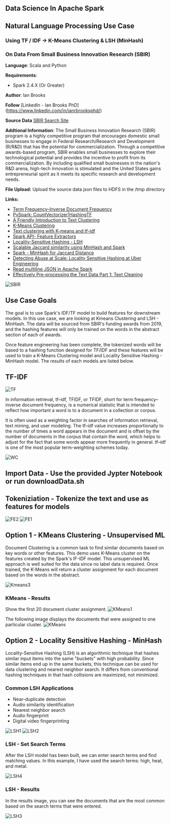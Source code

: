## Data Science In Apache Spark
## Natural Language Processing Use Case
### Using TF / IDF -> K-Means Clustering & LSH (MinHash)
### On Data From Small Business Innovation Research (SBIR)

**Language**: Scala and Python

**Requirements**: 
- Spark 2.4.X (Or Greater)

**Author**: Ian Brooks

**Follow** [LinkedIn - Ian Brooks PhD] (https://www.linkedin.com/in/ianrbrooksphd/)

**Source Data** [SBIR Search Site](https://www.sbir.gov/sbirsearch/award/all)

**Addtional Information**: The Small Business Innovation Research (SBIR) program is a highly competitive program that encourages domestic small businesses to engage in Federal Research/Research and Development (R/R&D) that has the potential for commercialization. Through a competitive awards-based program, SBIR enables small businesses to explore their technological potential and provides the incentive to profit from its commercialization. By including qualified small businesses in the nation's R&D arena, high-tech innovation is stimulated and the United States gains entrepreneurial spirit as it meets its specific research and development needs.

**File Upload:** Upload the source data json  files to HDFS in the /tmp directory

**Links:**
* [Term Frequency–Inverse Document Frequency](https://en.wikipedia.org/wiki/Tf%E2%80%93idf)
* [PySpark: CountVectorizer|HashingTF](https://towardsdatascience.com/countvectorizer-hashingtf-e66f169e2d4e)
* [A Friendly Introduction to Text Clustering](https://towardsdatascience.com/a-friendly-introduction-to-text-clustering-fa996bcefd04)
* [K-Means Clustering](https://en.wikipedia.org/wiki/K-means_clustering)
* [Text clustering with K-means and tf-idf](https://medium.com/@MSalnikov/text-clustering-with-k-means-and-tf-idf-f099bcf95183)
* [Spark API- Feature Extractors](https://spark.apache.org/docs/2.2.3/ml-features.html#countvectorizer)
* [Locality-Sensitive Hashing - LSH](https://en.wikipedia.org/wiki/Locality-sensitive_hashing)
* [Scalable Jaccard similarity using MinHash and Spark](https://towardsdatascience.com/scalable-jaccard-similarity-using-minhash-and-spark-85d00a007c5e)
* [Spark - MinHash for Jaccard Distance](https://george-jen.gitbook.io/data-science-and-apache-spark/minhash-for-jaccard-distance)
* [Detecting Abuse at Scale: Locality Sensitive Hashing at Uber Engineering](https://databricks.com/blog/2017/05/09/detecting-abuse-scale-locality-sensitive-hashing-uber-engineering.html)
* [Read multiline JSON in Apache Spark](https://stackoverflow.com/questions/38545850/read-multiline-json-in-apache-spark)
* [Effectively Pre-processing the Text Data Part 1: Text Cleaning](https://towardsdatascience.com/effectively-pre-processing-the-text-data-part-1-text-cleaning-9ecae119cb3e)


![SBIR](https://s11759.pcdn.co/wp-content/uploads/2018/04/SBIR_logo.jpg "SBIR")

## Use Case Goals
The goal is to use Spark's IDF/TF model to build features for downstream models.  In this use case, we are looking at Kmeans Clustering and LSH - MinHash.  The data will be sourced from SBIR's funding awards from 2019, and the hashing features will only be trained on the words in the abstract section of each of awards.  

Once feature engineering has been complete, the tokenized words will be based to a hashing function designed for TF/IDF and these features will be used to train a K-Means Clustering model and Locality Sensitive Hashing - MinHash model. The results of each models are listed below. 

## TF-IDF
![TF](https://github.com/BrooksIan/SBIR_TFIDF_KMeans/blob/master/TFIDF.jpg "tf")

In information retrieval, tf–idf, TFIDF, or TFIDF, short for term frequency–inverse document frequency, is a numerical statistic that is intended to reflect how important a word is to a document in a collection or corpus.

It is often used as a weighting factor in searches of information retrieval, text mining, and user modeling. The tf–idf value increases proportionally to the number of times a word appears in the document and is offset by the number of documents in the corpus that contain the word, which helps to adjust for the fact that some words appear more frequently in general. tf–idf is one of the most popular term-weighting schemes today.

![WC](word-clouds.png "WC")


## Import Data - Use the provided Jypter Notebook or run downloadData.sh

## Tokeniziation - Tokenize the text and use as features for models  
![FE2](https://github.com/BrooksIan/SBIR_TFIDF_KMeans/blob/master/tfidf_detail.png "tf2" )
![FE1](https://github.com/BrooksIan/SBIR_TFIDF_KMeans/blob/master/featureEng.png "Fe2")

## Option 1 - KMeans Clustering - Unsupervised ML
Document Clustering is a common task to find similar documents based on key words or other features.  This demo uses K-Means cluster on the features created by the Spark's IF-IDF model.  This unsupervised ML approach is well suited for the data since no label data is required.  Once trained, the K-Means will return a cluster assignment for each document based on the words in the abstract.

![Kmeans3](kmeansCLusters.jpg "kmeans3")


### KMeans - Results

Show the first 20 document cluster assignment. 
![KMeans1](https://github.com/BrooksIan/SBIR_TFIDF_KMeans/blob/master/ClusterByDocs.png "kmeans1")

The following image displays the documents that were assigned to one particular cluster. 
![KMeans](https://github.com/BrooksIan/SBIR_TFIDF_KMeans/blob/master/clusterResults.png "kmeans")

## Option 2 - Locality Sensitive Hashing - MinHash

Locality-Sensitive Hashing (LSH) is an algorithmic technique that hashes similar input items into the same "buckets" with high probability.  Since similar items end up in the same buckets, this technique can be used for data clustering and nearest neighbor search. It differs from conventional hashing techniques in that hash collisions are maximized, not minimized.

### Common LSH Applications

* Near-duplicate detection
* Audio similarity identification
* Nearest neighbor search
* Audio fingerprint
* Digital video fingerprinting

![LSH1](https://github.com/BrooksIan/SBIR_TFIDF_KMeans/blob/master/MinHashBuckets.png "lsh1")
![LSH2](https://github.com/BrooksIan/SBIR_TFIDF_KMeans/blob/master/benchmark-minhashlsh-algorithm-on-spark-5-638.jpg "lsh2")

### LSH - Set Search Terms

After the LSH model has been built, we can enter search terms and find matching values.  In this example, I have used the search terms: high, heat, and metal. 

![LSH4](https://github.com/BrooksIan/SBIR_TFIDF_KMeans/blob/master/searchTerms.png "lsh4")

### LSH - Results

In the results image, you can see the documents that are the most common based on the search terms that were entered. 

![LSH3](https://github.com/BrooksIan/SBIR_TFIDF_KMeans/blob/master/LSH_Resutls.png "lsh3")





